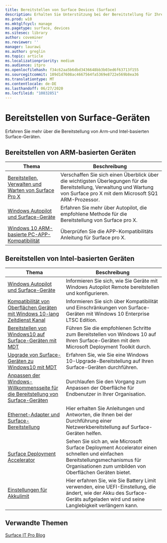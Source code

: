 ```yaml
---
title: Bereitstellen von Surface Devices (Surface)
description: Erhalten Sie Unterstützung bei der Bereitstellung für Ihre Surface-Geräte, einschließlich Informationen zu MDT, zur Anpassung der Windows-Willkommensseite, zu Ethernet-Adaptern und zum Surface Deployment Accelerator.
ms.prod: w10
ms.mktglfcycl: manage
ms.pagetype: surface, devices
ms.sitesec: library
author: coveminer
ms.reviewer: ''
manager: laurawi
ms.author: greglin
ms.topic: article
ms.localizationpriority: medium
ms.audience: itpro
ms.openlocfilehash: f34c62aa5b6dbd3436648bb3b03ed6f63713f155
ms.sourcegitcommit: 109d1d7608ac4667564fa5369e8722e569b8ea36
ms.translationtype: MT
ms.contentlocale: de-DE
ms.lasthandoff: 06/27/2020
ms.locfileid: "10832851"
---
```

# Bereitstellen von Surface-Geräten

Erfahren Sie mehr über die Bereitstellung von Arm-und Intel-basierten Surface-Geräten.

## Bereitstellen von ARM-basierten Geräten

| Thema | Beschreibung |
| --- | --- |
| [Bereitstellen, Verwalten und Warten von Surface Pro X](surface-pro-arm-app-management.md) | Verschaffen Sie sich einen Überblick über die wichtigsten Überlegungen für die Bereitstellung, Verwaltung und Wartung von Surface pro X mit dem Microsoft SQ1 ARM-Prozessor. |
| [Windows Autopilot und Surface-Geräte](windows-autopilot-and-surface-devices.md) | Erfahren Sie mehr über Autopilot, die empfohlene Methode für die Bereitstellung von Surface pro X. |
| [Windows 10 ARM-basierte PC-APP-Kompatibilität](surface-pro-arm-app-performance.md) | Überprüfen Sie die APP-Kompatibilitäts Anleitung für Surface pro X. |


## Bereitstellen von Intel-basierten Geräten 

| Thema | Beschreibung |
| --- | --- |
| [Windows Autopilot und Surface-Geräte](windows-autopilot-and-surface-devices.md) | Informieren Sie sich, wie Sie Geräte mit Windows Autopilot Remote bereitstellen und konfigurieren. |
| [Kompatibilität von Oberflächen Geräten mit Windows 10-lang Zeitdienst Kanal](surface-device-compatibility-with-windows-10-ltsc.md) | Informieren Sie sich über Kompatibilität und Einschränkungen von Surface-Geräten mit Windows 10 Enterprise LTSC Edition. |
| [Bereitstellen von Windows10 auf Surface-Geräten mit MDT](deploy-windows-10-to-surface-devices-with-mdt.md) | Führen Sie die empfohlenen Schritte zum Bereitstellen von Windows 10 auf Ihren Surface-Geräten mit dem Microsoft Deployment Toolkit durch.|
| [Upgrade von Surface-Geräten zu Windows10 mit MDT](upgrade-surface-devices-to-windows-10-with-mdt.md)| Erfahren Sie, wie Sie eine Windows 10-Upgrade-Bereitstellung auf Ihren Surface-Geräten durchführen. |
| [Anpassen der Windows-Willkommensseite für die Bereitstellung von Surface-Geräten](customize-the-oobe-for-surface-deployments.md)| Durchlaufen Sie den Vorgang zum Anpassen der Oberfläche für Endbenutzer in Ihrer Organisation.|
| [Ethernet-Adapter und Surface-Bereitstellung](ethernet-adapters-and-surface-device-deployment.md)| Hier erhalten Sie Anleitungen und Antworten, die Ihnen bei der Durchführung einer Netzwerkbereitstellung auf Surface-Geräten helfen.|
| [Surface Deployment Accelerator](microsoft-surface-deployment-accelerator.md)| Sehen Sie sich an, wie Microsoft Surface Deployment Accelerator einen schnellen und einfachen Bereitstellungsmechanismus für Organisationen zum umbilden von Oberflächen Geräten bietet. |
[Einstellungen für Akkulimit](battery-limit.md) | Hier erfahren Sie, wie Sie Battery Limit verwenden, eine UEFI-Einstellung, die ändert, wie der Akku des Surface-Geräts aufgeladen wird und seine Langlebigkeit verlängern kann.

## Verwandte Themen

[Surface IT Pro Blog](https://techcommunity.microsoft.com/t5/Surface-IT-Pro-Blog/bg-p/SurfaceITPro)

